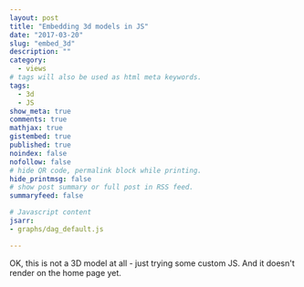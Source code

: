 ```yaml
---
layout: post
title: "Embedding 3d models in JS"
date: "2017-03-20"
slug: "embed_3d"
description: ""
category: 
  - views
# tags will also be used as html meta keywords.
tags:
  - 3d
  - JS
show_meta: true
comments: true
mathjax: true
gistembed: true
published: true
noindex: false
nofollow: false
# hide QR code, permalink block while printing.
hide_printmsg: false
# show post summary or full post in RSS feed.
summaryfeed: false

# Javascript content
jsarr:
- graphs/dag_default.js

---
```

OK, this is not a 3D model at all - just trying some custom JS. And it doesn't render on the home page yet.


<div id="mynetwork" style="width:600px; height:400px"></div>
